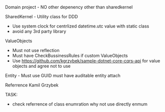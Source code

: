 
Domain project -
NO other depenency other than sharedkernel 

SharedKernel -
Utility class for DDD
- Use system clock for centrlized datetime.utc value with static class
- avoid any 3rd party library

ValueObjects 
- Must not use reflection
- Must have CheckBussinessRules if custom ValueObjects 
- Use https://github.com/kgrzybek/sample-dotnet-core-cqrs-api for value objects and agree not to use 

Entity -
Must use GUID 
must have auditable entity attach 

Referrence
Kamil Grzybek

TASK:
- check referrence of class enumration why not use directly enmum